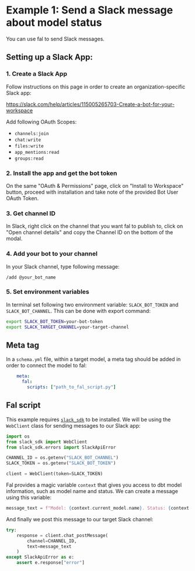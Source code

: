 # Example 1: Send a Slack message about model status
You can use fal to send Slack messages.

## Setting up a Slack App:

### 1. Create a Slack App

Follow instructions on this page in order to create an organization-specific Slack app:

https://slack.com/help/articles/115005265703-Create-a-bot-for-your-workspace

Add following OAuth Scopes:

- `channels:join`
- `chat:write`
- `files:write`
- `app_mentions:read`
- `groups:read`

### 2. Install the app and get the bot token

On the same "OAuth & Permissions" page, click on "Install to Workspace" button, proceed with installation and take note of the provided Bot User OAuth Token.

### 3. Get channel ID

In Slack, right click on the channel that you want fal to publish to, click on "Open channel details" and copy the Channel ID on the bottom of the modal.

### 4. Add your bot to your channel

In your Slack channel, type following message:

`/add @your_bot_name`

### 5. Set environment variables

In terminal set following two environment variable: `SLACK_BOT_TOKEN` and `SLACK_BOT_CHANNEL`. This can be done with export command:

```bash
export SLACK_BOT_TOKEN=your-bot-token
export SLACK_TARGET_CHANNEL=your-target-channel
```

## Meta tag
In a `schema.yml` file, within a target model, a meta tag should be added in order to connect the model to fal:
```yaml
    meta:
      fal:
        scripts: ["path_to_fal_script.py"]
```

## Fal script

This example requires [`slack_sdk`](https://github.com/slackapi/python-slack-sdk) to be installed. We will be using the `WebClient` class for sending messages to our Slack app:

```python
import os
from slack_sdk import WebClient
from slack_sdk.errors import SlackApiError

CHANNEL_ID = os.getenv("SLACK_BOT_CHANNEL")
SLACK_TOKEN = os.getenv("SLACK_BOT_TOKEN")

client = WebClient(token=SLACK_TOKEN)
```

Fal provides a magic variable `context` that gives you access to dbt model information, such as model name and status. We can create a message using this variable:
```python
message_text = f"Model: {context.current_model.name}. Status: {context.current_model.status}."
```

And finally we post this message to our target Slack channel:
```python
try:
    response = client.chat_postMessage(
        channel=CHANNEL_ID,
        text=message_text
    )
except SlackApiError as e:
    assert e.response["error"]
```
